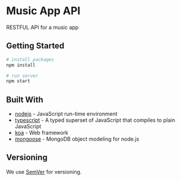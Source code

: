 # Music App API

RESTFUL API for a music app

## Getting Started

```bash
# install packages
npm install

# run server
npm start
```

## Built With

* [nodejs](https://nodejs.org/en/) - JavaScript run-time environment
* [typescript](https://www.typescriptlang.org/) - A typed superset of JavaScript that compiles to plain JavaScript
* [koa](https://koajs.com/) - Web framework
* [mongoose](https://mongoosejs.com/) - MongoDB object modeling for node.js

## Versioning

We use [SemVer](http://semver.org/) for versioning.
